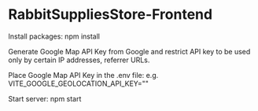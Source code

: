 # RabbitSuppliesStore-Frontend

Install packages: npm install

Generate Google Map API Key from Google and restrict API key to be used only by certain IP addresses, referrer URLs.

Place Google Map API Key in the .env file: e.g. VITE_GOOGLE_GEOLOCATION_API_KEY=""

Start server: npm start
